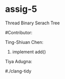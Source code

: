 # assig-5

Thread Binary Serach Tree

#Contributor:

Ting-Shiuan Chen:
1. implement add()




Tiya Adugna:



#./clang-tidy

